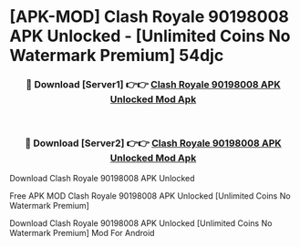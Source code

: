 # [APK-MOD] Clash Royale 90198008 APK Unlocked - [Unlimited Coins No Watermark Premium] 54djc



<div align="center">
<h3>🔴 Download [Server1] 👉👉 <a href="https://momento.my/?title=Clash_Royale_90198008_APK_Unlocked">Clash Royale 90198008 APK Unlocked Mod Apk</a></h3><br>

<h3>🔴 Download [Server2] 👉👉 <a href="https://momento.my/?title=Clash_Royale_90198008_APK_Unlocked">Clash Royale 90198008 APK Unlocked Mod Apk</a></h3>
</div>



Download Clash Royale 90198008 APK Unlocked 

Free APK MOD Clash Royale 90198008 APK Unlocked [Unlimited Coins No Watermark Premium]

Download Clash Royale 90198008 APK Unlocked [Unlimited Coins No Watermark Premium] Mod For Android
